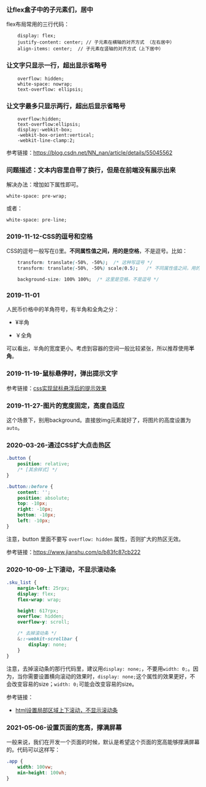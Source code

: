 
### 让flex盒子中的子元素们，居中

flex布局常用的三行代码：

```
    display: flex;
    justify-content: center; // 子元素在横轴的对齐方式 （左右居中）
    align-items: center;  // 子元素在竖轴的对齐方式（上下居中）
```


### 让文字只显示一行，超出显示省略号

```
	overflow: hidden;
	white-space: nowrap;
	text-overflow: ellipsis;

```


### 让文字最多只显示两行，超出后显示省略号

```
	overflow:hidden;
	text-overflow:ellipsis;
	display:-webkit-box;
	-webkit-box-orient:vertical;
	-webkit-line-clamp:2;
```

参考链接：<https://blog.csdn.net/NN_nan/article/details/55045562>



### 问题描述：文本内容里自带了换行，但是在前端没有展示出来

解决办法：增加如下属性即可。

```
white-space: pre-wrap;
```

或者：

```
white-space: pre-line;
```



### 2019-11-12-CSS的逗号和空格

CSS的逗号一般写在()里。**不同属性值之间，用的是空格**，不是逗号。比如：

```css
	transform: translate(-50%, -50%);  /* 这种写逗号 */
	transform: translate(-50%, -50%) scale(0.5);   /* 不同属性值之间，用的是空格 */

	background-size: 100% 100%;  /* 这里是空格，不是逗号 */
```


### 2019-11-01

人民币价格中的羊角符号，有半角和全角之分：

- ¥半角

- ￥全角

可以看出，半角的宽度更小。考虑到容器的空间一般比较紧张，所以推荐使用**半角**。


### 2019-11-19-鼠标悬停时，弹出提示文字

参考链接：[css实现鼠标悬浮后的提示效果](https://www.cnblogs.com/zhaojian-08/p/10074660.html)


### 2019-11-27-图片的宽度固定，高度自适应

这个场景下，别用background。直接放img元素就好了，将图片的高度设置为`auto`。


### 2020-03-26-通过CSS扩大点击热区

```css
.button {
	position: relative;
	/* [其余样式] */
}

.button::before {
	content: '';
	position: absolute;
	top: -10px;
	right: -10px;
	bottom: -10px;
	left: -10px;
}
```
注意，button 里面不要写 `overflow: hidden` 属性，否则扩大的热区无效。

参考链接：<https://www.jianshu.com/p/b83fc87cb222>

### 2020-10-09-上下滚动，不显示滚动条

```css
.sku_list {
	margin-left: 25rpx;
	display: flex;
	flex-wrap: wrap;

	height: 617rpx;
	overflow: hidden;
	overflow-y: scroll;

	/* 去掉滚动条 */
	&::-webkit-scrollbar {
		display: none;
	}
}
```

注意，去掉滚动条的那行代码里，建议用`display: none;`，不要用`width: 0;`。因为，当你需要设置横向滚动的效果时，`display: none;`这个属性的效果更好，不会改变容易的size；`width: 0;`可能会改变容易的size。

参考链接：

- [html设置局部区域上下滚动，不显示滚动条](https://blog.csdn.net/weixin_42157001/article/details/90176510)


### 2021-05-06-设置页面的宽高，撑满屏幕

一般来说，我们在开发一个页面的时候，默认是希望这个页面的宽高能够撑满屏幕的。代码可以这样写：

```css
.app {
	width: 100vw;
	min-height: 100vh;
}

```

